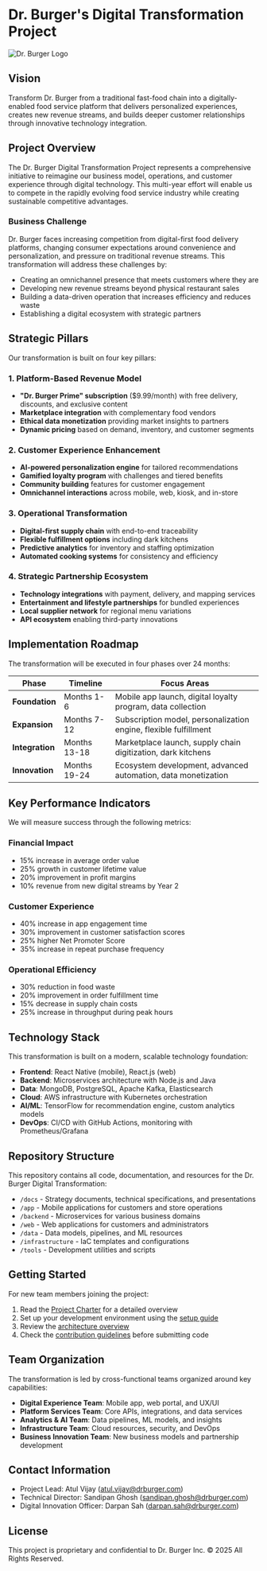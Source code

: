 # Dr. Burger's Digital Transformation Project

![Dr. Burger Logo](./docs/presentations/visualizations/dr-burger-logo.png)

## Vision

Transform Dr. Burger from a traditional fast-food chain into a digitally-enabled food service platform that delivers personalized experiences, creates new revenue streams, and builds deeper customer relationships through innovative technology integration.

## Project Overview

The Dr. Burger Digital Transformation Project represents a comprehensive initiative to reimagine our business model, operations, and customer experience through digital technology. This multi-year effort will enable us to compete in the rapidly evolving food service industry while creating sustainable competitive advantages.

### Business Challenge

Dr. Burger faces increasing competition from digital-first food delivery platforms, changing consumer expectations around convenience and personalization, and pressure on traditional revenue streams. This transformation will address these challenges by:

- Creating an omnichannel presence that meets customers where they are
- Developing new revenue streams beyond physical restaurant sales
- Building a data-driven operation that increases efficiency and reduces waste
- Establishing a digital ecosystem with strategic partners

## Strategic Pillars

Our transformation is built on four key pillars:

### 1. Platform-Based Revenue Model

- **"Dr. Burger Prime" subscription** ($9.99/month) with free delivery, discounts, and exclusive content
- **Marketplace integration** with complementary food vendors
- **Ethical data monetization** providing market insights to partners
- **Dynamic pricing** based on demand, inventory, and customer segments

### 2. Customer Experience Enhancement

- **AI-powered personalization engine** for tailored recommendations
- **Gamified loyalty program** with challenges and tiered benefits
- **Community building** features for customer engagement
- **Omnichannel interactions** across mobile, web, kiosk, and in-store

### 3. Operational Transformation

- **Digital-first supply chain** with end-to-end traceability
- **Flexible fulfillment options** including dark kitchens
- **Predictive analytics** for inventory and staffing optimization
- **Automated cooking systems** for consistency and efficiency

### 4. Strategic Partnership Ecosystem

- **Technology integrations** with payment, delivery, and mapping services
- **Entertainment and lifestyle partnerships** for bundled experiences
- **Local supplier network** for regional menu variations
- **API ecosystem** enabling third-party innovations

## Implementation Roadmap

The transformation will be executed in four phases over 24 months:

| Phase | Timeline | Focus Areas |
|-------|----------|-------------|
| **Foundation** | Months 1-6 | Mobile app launch, digital loyalty program, data collection |
| **Expansion** | Months 7-12 | Subscription model, personalization engine, flexible fulfillment |
| **Integration** | Months 13-18 | Marketplace launch, supply chain digitization, dark kitchens |
| **Innovation** | Months 19-24 | Ecosystem development, advanced automation, data monetization |

## Key Performance Indicators

We will measure success through the following metrics:

### Financial Impact
- 15% increase in average order value
- 25% growth in customer lifetime value
- 20% improvement in profit margins
- 10% revenue from new digital streams by Year 2

### Customer Experience
- 40% increase in app engagement time
- 30% improvement in customer satisfaction scores
- 25% higher Net Promoter Score
- 35% increase in repeat purchase frequency

### Operational Efficiency
- 30% reduction in food waste
- 20% improvement in order fulfillment time
- 15% decrease in supply chain costs
- 25% increase in throughput during peak hours

## Technology Stack

This transformation is built on a modern, scalable technology foundation:

- **Frontend**: React Native (mobile), React.js (web)
- **Backend**: Microservices architecture with Node.js and Java
- **Data**: MongoDB, PostgreSQL, Apache Kafka, Elasticsearch
- **Cloud**: AWS infrastructure with Kubernetes orchestration
- **AI/ML**: TensorFlow for recommendation engine, custom analytics models
- **DevOps**: CI/CD with GitHub Actions, monitoring with Prometheus/Grafana

## Repository Structure

This repository contains all code, documentation, and resources for the Dr. Burger Digital Transformation:

- `/docs` - Strategy documents, technical specifications, and presentations
- `/app` - Mobile applications for customers and store operations
- `/backend` - Microservices for various business domains
- `/web` - Web applications for customers and administrators
- `/data` - Data models, pipelines, and ML resources
- `/infrastructure` - IaC templates and configurations
- `/tools` - Development utilities and scripts

## Getting Started

For new team members joining the project:

1. Read the [Project Charter](./docs/strategy/project-charter.md) for a detailed overview
2. Set up your development environment using the [setup guide](./tools/dev-environment/README.md)
3. Review the [architecture overview](./docs/technical/architecture-overview.md)
4. Check the [contribution guidelines](./CONTRIBUTING.md) before submitting code

## Team Organization

The transformation is led by cross-functional teams organized around key capabilities:

- **Digital Experience Team**: Mobile app, web portal, and UX/UI
- **Platform Services Team**: Core APIs, integrations, and data services
- **Analytics & AI Team**: Data pipelines, ML models, and insights
- **Infrastructure Team**: Cloud resources, security, and DevOps
- **Business Innovation Team**: New business models and partnership development

## Contact Information

- Project Lead: Atul Vijay (atul.vijay@drburger.com)
- Technical Director: Sandipan Ghosh (sandipan.ghosh@drburger.com)
- Digital Innovation Officer: Darpan Sah (darpan.sah@drburger.com)

## License

This project is proprietary and confidential to Dr. Burger Inc. © 2025 All Rights Reserved.
